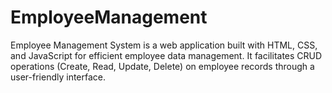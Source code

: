 # EmployeeManagement
Employee Management System is a web application built with HTML, CSS, and JavaScript for efficient employee data management. It facilitates CRUD operations (Create, Read, Update, Delete) on employee records through a user-friendly interface.


